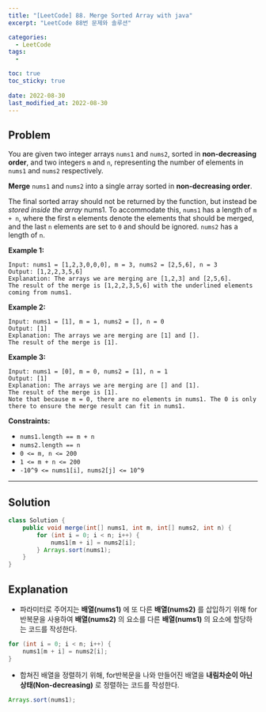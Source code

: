 ```yaml
---
title: "[LeetCode] 88. Merge Sorted Array with java"
excerpt: "LeetCode 88번 문제와 솔루션"

categories:
  - LeetCode
tags:
  - 

toc: true
toc_sticky: true
 
date: 2022-08-30
last_modified_at: 2022-08-30
---
```

## **Problem**
You are given two integer arrays `nums1` and `nums2`, sorted in **non-decreasing order**, and two integers `m` and `n`, representing the number of elements in `nums1` and `nums2` respectively.

**Merge** `nums1` and `nums2` into a single array sorted in **non-decreasing order**.

The final sorted array should not be returned by the function, but instead be *stored inside the array* nums1. To accommodate this, `nums1` has a length of `m + n`, where the first `m` elements denote the elements that should be merged, and the last `n` elements are set to `0` and should be ignored. `nums2` has a length of `n`.


**Example 1:**
```
Input: nums1 = [1,2,3,0,0,0], m = 3, nums2 = [2,5,6], n = 3
Output: [1,2,2,3,5,6]
Explanation: The arrays we are merging are [1,2,3] and [2,5,6].
The result of the merge is [1,2,2,3,5,6] with the underlined elements coming from nums1.
```
**Example 2:**
```
Input: nums1 = [1], m = 1, nums2 = [], n = 0
Output: [1]
Explanation: The arrays we are merging are [1] and [].
The result of the merge is [1].
```
**Example 3:**
```
Input: nums1 = [0], m = 0, nums2 = [1], n = 1
Output: [1]
Explanation: The arrays we are merging are [] and [1].
The result of the merge is [1].
Note that because m = 0, there are no elements in nums1. The 0 is only there to ensure the merge result can fit in nums1.
```
**Constraints:**
- `nums1.length == m + n`
- `nums2.length == n`
- `0 <= m, n <= 200`
- `1 <= m + n <= 200`
- `-10^9 <= nums1[i], nums2[j] <= 10^9`

---
## **Solution**
```java
class Solution {
    public void merge(int[] nums1, int m, int[] nums2, int n) {
        for (int i = 0; i < n; i++) {
            nums1[m + i] = nums2[i];
        } Arrays.sort(nums1);
    }
}
```
## **Explanation**
- 파라미터로 주어지는 **배열(nums1)** 에 또 다른 **배열(nums2)** 를 삽입하기 위해 for반복문을 사용하여 **배열(nums2)** 의 요소를 다른 **배열(nums1)** 의 요소에 할당하는 코드를 작성한다.
```java
for (int i = 0; i < n; i++) {
    nums1[m + i] = nums2[i];
}
```
- 합쳐진 배열을 정렬하기 위해, for반복문을 나와 만들어진 배열을 **내림차순이 아닌 상태(Non-decreasing)** 로 정렬하는 코드를 작성한다.
```java
Arrays.sort(nums1);
```
